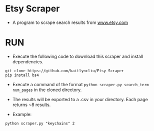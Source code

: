 # Etsy Scraper
 
* A program to scrape search results from www.etsy.com

# RUN
* Execute the following code to download this scraper and install dependencies.
```
git clone https://github.com/kaitlyncliu/Etsy-Scraper
pip install bs4
```
* Execute a command of the format `python scraper.py search_term num_pages` in the cloned directory.
* The results will be exported to a .csv in your directory. Each page returns ~8 results.

* Example:
```
python scraper.py "keychains" 2
```

